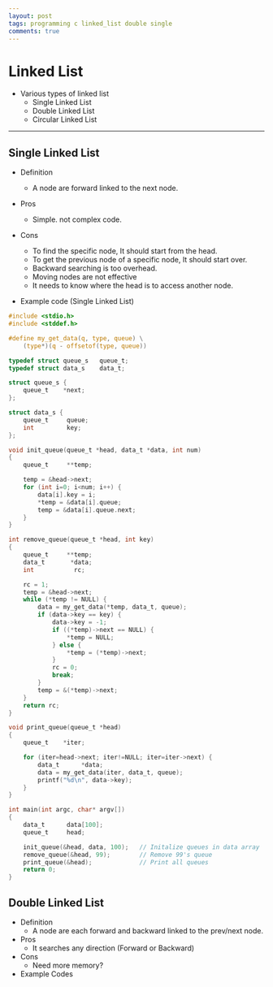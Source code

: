 ```yaml
---
layout: post
tags: programming c linked_list double single
comments: true
---
```


# Linked List


* Various types of linked list
  * Single Linked List
  * Double Linked List
  * Circular Linked List

---

## Single Linked List

* Definition
  * A node are forward linked to the next node.
* Pros
  * Simple. not complex code.
* Cons
  * To find the specific node, It should start from the head.
  * To get the previous node of a specific node, It should start over.
  * Backward searching is too overhead.
  * Moving nodes are not effective
  * It needs to know where the head is to access another node.

* Example code (Single Linked List)

```c
#include <stdio.h>
#include <stddef.h>

#define my_get_data(q, type, queue) \
    (type*)(q - offsetof(type, queue))

typedef struct queue_s   queue_t;
typedef struct data_s    data_t;

struct queue_s {
    queue_t    *next;
};

struct data_s {
    queue_t     queue;
    int         key;
};

void init_queue(queue_t *head, data_t *data, int num)
{
    queue_t     **temp;

    temp = &head->next;
    for (int i=0; i<num; i++) {
        data[i].key = i;
        *temp = &data[i].queue;
        temp = &data[i].queue.next;
    }
}

int remove_queue(queue_t *head, int key)
{
    queue_t     **temp;
    data_t       *data;
    int           rc;

    rc = 1;
    temp = &head->next;
    while (*temp != NULL) {
        data = my_get_data(*temp, data_t, queue);
        if (data->key == key) {
            data->key = -1;
            if ((*temp)->next == NULL) {
                *temp = NULL;
            } else {
                *temp = (*temp)->next;
            }
            rc = 0;
            break;
        }        
        temp = &(*temp)->next;
    }
    return rc;
}

void print_queue(queue_t *head)
{
    queue_t    *iter;

    for (iter=head->next; iter!=NULL; iter=iter->next) {
        data_t      *data;
        data = my_get_data(iter, data_t, queue);
        printf("%d\n", data->key);
    }
}

int main(int argc, char* argv[])
{
    data_t      data[100];
    queue_t     head;

    init_queue(&head, data, 100);   // Initalize queues in data array
    remove_queue(&head, 99);        // Remove 99's queue
    print_queue(&head);             // Print all queues
    return 0;
}

```

## Double Linked List

* Definition
  * A node are each forward and backward linked to the prev/next node.
* Pros
  * It searches any direction (Forward or Backward)
* Cons
  * Need more memory?
* Example Codes


```c

```
